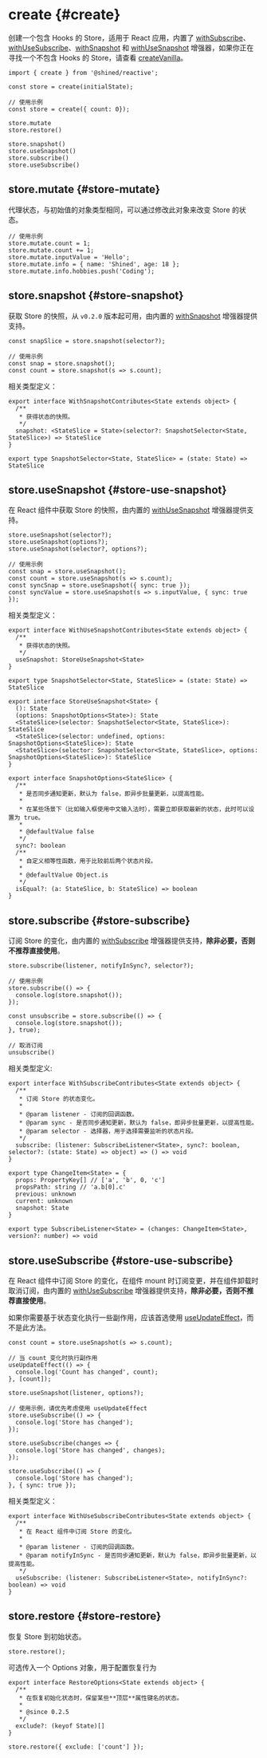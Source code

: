 # create {#create}

创建一个包含 Hooks 的 Store，适用于 React 应用，内置了 [withSubscribe](/guide/enhancers/builtins/with-subscribe)、[withUseSubscribe](/guide/enhancers/builtins/with-use-subscribe)、[withSnapshot](/guide/enhancers/builtins/with-snapshot) 和 [withUseSnapshot](/guide/enhancers/builtins/with-use-snapshot) 增强器，如果你正在寻找一个不包含 Hooks 的 Store，请查看 [createVanilla](/reference/basic/create-vanilla#create-vanilla)。

```tsx
import { create } from '@shined/reactive';

const store = create(initialState);

// 使用示例
const store = create({ count: 0});

store.mutate
store.restore()

store.snapshot()
store.useSnapshot()
store.subscribe()
store.useSubscribe()
```

## store.mutate {#store-mutate}

代理状态，与初始值的对象类型相同，可以通过修改此对象来改变 Store 的状态。

```tsx
// 使用示例
store.mutate.count = 1;
store.mutate.count += 1;
store.mutate.inputValue = 'Hello';
store.mutate.info = { name: 'Shined', age: 18 };
store.mutate.info.hobbies.push('Coding');
```

## store.snapshot {#store-snapshot}

获取 Store 的快照，从 `v0.2.0` 版本起可用，由内置的 [withSnapshot](/guide/enhancers/builtins/with-snapshot) 增强器提供支持。

```tsx
const snapSlice = store.snapshot(selector?);

// 使用示例
const snap = store.snapshot();
const count = store.snapshot(s => s.count);
```

相关类型定义：

```tsx
export interface WithSnapshotContributes<State extends object> {
  /**
   * 获得状态的快照。
   */
  snapshot: <StateSlice = State>(selector?: SnapshotSelector<State, StateSlice>) => StateSlice
}

export type SnapshotSelector<State, StateSlice> = (state: State) => StateSlice
```

## store.useSnapshot {#store-use-snapshot}

在 React 组件中获取 Store 的快照，由内置的 [withUseSnapshot](/guide/enhancers/builtins/with-use-snapshot) 增强器提供支持。


```tsx
store.useSnapshot(selector?);
store.useSnapshot(options?);
store.useSnapshot(selector?, options?);

// 使用示例
const snap = store.useSnapshot();
const count = store.useSnapshot(s => s.count);
const syncSnap = store.useSnapshot({ sync: true });
const syncValue = store.useSnapshot(s => s.inputValue, { sync: true });
```

相关类型定义：

```tsx
export interface WithUseSnapshotContributes<State extends object> {
  /**
   * 获得状态的快照。
   */
  useSnapshot: StoreUseSnapshot<State>
}

export type SnapshotSelector<State, StateSlice> = (state: State) => StateSlice

export interface StoreUseSnapshot<State> {
  (): State
  (options: SnapshotOptions<State>): State
  <StateSlice>(selector: SnapshotSelector<State, StateSlice>): StateSlice
  <StateSlice>(selector: undefined, options: SnapshotOptions<StateSlice>): State
  <StateSlice>(selector: SnapshotSelector<State, StateSlice>, options: SnapshotOptions<StateSlice>): StateSlice
}

export interface SnapshotOptions<StateSlice> {
  /**
   * 是否同步通知更新，默认为 false，即异步批量更新，以提高性能。
   * 
   * 在某些场景下（比如输入框使用中文输入法时），需要立即获取最新的状态，此时可以设置为 true。
   * 
   * @defaultValue false
   */
  sync?: boolean
  /**
   * 自定义相等性函数，用于比较前后两个状态片段。
   * 
   * @defaultValue Object.is
   */
  isEqual?: (a: StateSlice, b: StateSlice) => boolean
}
```

## store.subscribe {#store-subscribe}

订阅 Store 的变化，由内置的 [withSubscribe](/guide/enhancers/builtins/with-subscribe) 增强器提供支持，**除非必要，否则不推荐直接使用**。

```tsx
store.subscribe(listener, notifyInSync?, selector?);

// 使用示例
store.subscribe(() => {
  console.log(store.snapshot());
});

const unsubscribe = store.subscribe(() => {
  console.log(store.snapshot());
}, true);

// 取消订阅
unsubscribe()
```

相关类型定义:

```tsx
export interface WithSubscribeContributes<State extends object> {
  /**
   * 订阅 Store 的状态变化。
   *
   * @param listener - 订阅的回调函数。
   * @param sync - 是否同步通知更新，默认为 false，即异步批量更新，以提高性能。
   * @param selector - 选择器，用于选择需要监听的状态片段。
   */
  subscribe: (listener: SubscribeListener<State>, sync?: boolean, selector?: (state: State) => object) => () => void
}

export type ChangeItem<State> = {
  props: PropertyKey[] // ['a', 'b', 0, 'c']
  propsPath: string // 'a.b[0].c'
  previous: unknown
  current: unknown
  snapshot: State
}

export type SubscribeListener<State> = (changes: ChangeItem<State>, version?: number) => void
```

## store.useSubscribe {#store-use-subscribe}

在 React 组件中订阅 Store 的变化，在组件 mount 时订阅变更，并在组件卸载时取消订阅，由内置的 [withUseSubscribe](/guide/enhancers/builtins/with-use-subscribe) 增强器提供支持，**除非必要，否则不推荐直接使用**。

如果你需要基于状态变化执行一些副作用，应该首选使用 [useUpdateEffect](http://sheinsight.github.io/react-use/reference/use-update-effect)，而不是此方法。

```tsx
const count = store.useSnapshot(s => s.count);

// 当 count 变化时执行副作用
useUpdateEffect(() => {
  console.log('Count has changed', count);
}, [count]);
```

```tsx
store.useSnapshot(listener, options?);

// 使用示例，请优先考虑使用 useUpdateEffect
store.useSubscribe(() => {
  console.log('Store has changed');
});

store.useSubscribe(changes => {
  console.log('Store has changed', changes);
});

store.useSubscribe(() => {
  console.log('Store has changed');
}, { sync: true });
```

相关类型定义：

```tsx
export interface WithUseSubscribeContributes<State extends object> {
  /**
   * 在 React 组件中订阅 Store 的变化。
   *
   * @param listener - 订阅的回调函数。
   * @param notifyInSync - 是否同步通知更新，默认为 false，即异步批量更新，以提高性能。
   */
  useSubscribe: (listener: SubscribeListener<State>, notifyInSync?: boolean) => void
}
```

## store.restore {#store-restore}

恢复 Store 到初始状态。

```tsx
store.restore();
```

可选传入一个 Options 对象，用于配置恢复行为

```tsx
export interface RestoreOptions<State extends object> {
  /**
   * 在恢复初始化状态时，保留某些**顶层**属性键名的状态。
   *
   * @since 0.2.5
   */
  exclude?: (keyof State)[]
}
```

```tsx
store.restore({ exclude: ['count'] });
```
